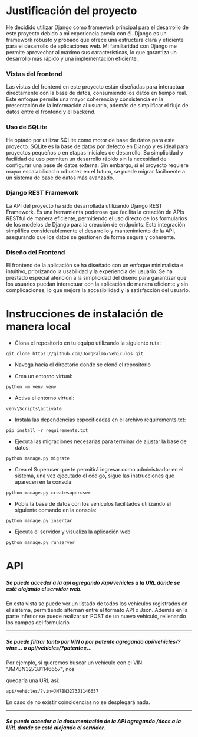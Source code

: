 # Justificación del proyecto

He decidido utilizar Django como framework principal para el desarrollo de este proyecto debido a mi experiencia previa con él. Django es un framework robusto y probado que ofrece una estructura clara y eficiente para el desarrollo de aplicaciones web. Mi familiaridad con Django me permite aprovechar al máximo sus características, lo que garantiza un desarrollo más rápido y una implementación eficiente.

### Vistas del frontend
Las vistas del frontend en este proyecto están diseñadas para interactuar directamente con la base de datos, consumiendo los datos en tiempo real. Este enfoque permite una mayor coherencia y consistencia en la presentación de la información al usuario, además de simplificar el flujo de datos entre el frontend y el backend.


### Uso de SQLite
He optado por utilizar SQLite como motor de base de datos para este proyecto. SQLite es la base de datos por defecto en Django y es ideal para proyectos pequeños o en etapas iniciales de desarrollo. Su simplicidad y facilidad de uso permiten un desarrollo rápido sin la necesidad de configurar una base de datos externa. Sin embargo, si el proyecto requiere mayor escalabilidad o robustez en el futuro, se puede migrar fácilmente a un sistema de base de datos más avanzado.

### Django REST Framework
La API del proyecto ha sido desarrollada utilizando Django REST Framework. Es una herramienta poderosa que facilita la creación de APIs RESTful de manera eficiente, permitiendo el uso directo de los formularios de los modelos de Django para la creación de endpoints. Esta integración simplifica considerablemente el desarrollo y mantenimiento de la API, asegurando que los datos se gestionen de forma segura y coherente.

### Diseño del Frontend
El frontend de la aplicación se ha diseñado con un enfoque minimalista e intuitivo, priorizando la usabilidad y la experiencia del usuario. Se ha prestado especial atención a la simplicidad del diseño para garantizar que los usuarios puedan interactuar con la aplicación de manera eficiente y sin complicaciones, lo que mejora la accesibilidad y la satisfacción del usuario.

# Instrucciones de instalación de manera local

* Clona el repositorio en tu equipo utilizando la siguiente ruta:
```
git clone https://github.com/JorgPalma/Vehiculos.git
```
* Navega hacia el directorio donde se clonó el repositorio

* Crea un entorno virtual:
```
python -m venv venv
```

* Activa el entorno virtual:
```
venv\Scripts\activate
```

* Instala las dependencias especificadas en el archivo requirements.txt:
```
pip install -r requirements.txt
```

* Ejecuta las migraciones necesarias para terminar de ajustar la base de datos:
```
python manage.py migrate
```

* Crea el Superuser que te permitirá ingresar como administrador en el sistema, una vez ejecutado el código, sigue las instrucciones que aparecen en la consola:
```
python manage.py createsuperuser
```

* Pobla la base de datos con los vehículos facilitados utilizando el siguiente comando en la consola:
```
python manage.py insertar
```

* Ejecuta el servidor y visualiza la aplicación web
```
python manage.py runserver
```

# API

##### Se puede acceder a la api agregando **/api/vehicles** a la URL donde se esté alojando el servidor web.

En esta vista se puede ver un listado de todos los vehículos registrados en el sistema, permitiendo alternan entre el formato API o Json. Además en la parte inferior se puede realizar un POST de un nuevo vehículo, rellenando los campos del formulario


---



##### Se puede filtrar tanto por VIN o por patente agregando **api/vehicles/?vin=...** o **api/vehicles/?patente=...**

Por ejemplo, si queremos buscar un vehículo con el VIN "JM7BN3273J1146657", nos 


quedaría una URL así: 
```
api/vehicles/?vin=JM7BN3273J1146657
```
En caso de no existir coincidencias no se desplegará nada.


---



##### Se puede acceder a la documentación de la API agragando **/docs** a la URL donde se esté alojando el servidor.




